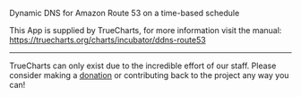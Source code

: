 Dynamic DNS for Amazon Route 53‎ on a time-based schedule

This App is supplied by TrueCharts, for more information visit the manual: https://truecharts.org/charts/incubator/ddns-route53

---

TrueCharts can only exist due to the incredible effort of our staff.
Please consider making a [donation](https://truecharts.org/docs/about/sponsor) or contributing back to the project any way you can!
